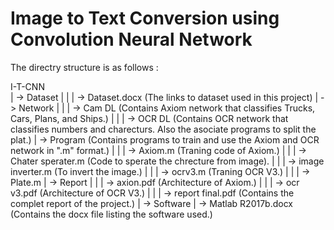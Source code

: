 # Image to Text Conversion using Convolution Neural Network

The directry structure is as follows :

I-T-CNN\
|
-> Dataset
|  |
|  -> Dataset.docx (The links to dataset used in this project)
|
-> Network
|  |
|  -> Cam DL (Contains Axiom network that classifies Trucks, Cars, Plans, and Ships.)
|  |
|  -> OCR DL (Contains OCR network that classifies numbers and charecturs. Also the asociate programs to split the plat.)
|
-> Program (Contains programs to train and use the Axiom and OCR network in ".m" format.)
|  |
|  -> Axiom.m (Traning code of Axiom.)
|  |
|  -> Chater sperater.m (Code to sperate the chrecture from image).
|  |
|  -> image inverter.m (To invert the image.)
|  |
|  -> ocrv3.m (Traning OCR V3.)
|  |
|  -> Plate.m
|
-> Report
|  |
|  -> axion.pdf (Architecture of Axiom.)
|  |
|  -> ocr v3.pdf (Architecture of OCR V3.)
|  |
|  -> report final.pdf (Contains the complet report of the project.)
|
-> Software 
   |
   -> Matlab R2017b.docx (Contains the docx file listing the software used.)
